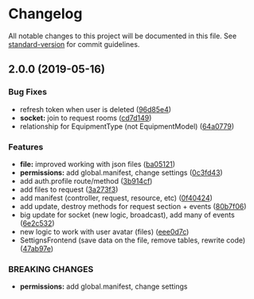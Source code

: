 # Changelog

All notable changes to this project will be documented in this file. See [standard-version](https://github.com/conventional-changelog/standard-version) for commit guidelines.

## 2.0.0 (2019-05-16)


### Bug Fixes

* refresh token when user is deleted ([96d85e4](https://github.com/uRepairPC/server/commit/96d85e4))
* **socket:** join to request rooms ([cd7d149](https://github.com/uRepairPC/server/commit/cd7d149))
* relationship for EquipmentType (not EquipmentModel) ([64a0779](https://github.com/uRepairPC/server/commit/64a0779))


### Features

* **file:** improved working with json files ([ba05121](https://github.com/uRepairPC/server/commit/ba05121))
* **permissions:** add global.manifest, change settings ([0c3fd43](https://github.com/uRepairPC/server/commit/0c3fd43))
* add auth.profile route/method ([3b914cf](https://github.com/uRepairPC/server/commit/3b914cf))
* add files to request ([3a273f3](https://github.com/uRepairPC/server/commit/3a273f3))
* add manifest (controller, request, resource, etc) ([0f40424](https://github.com/uRepairPC/server/commit/0f40424))
* add update, destroy methods for request section + events ([80b7f06](https://github.com/uRepairPC/server/commit/80b7f06))
* big update for socket (new logic, broadcast), add many of events ([6e2c532](https://github.com/uRepairPC/server/commit/6e2c532))
* new logic to work with user avatar (files) ([eee0d7c](https://github.com/uRepairPC/server/commit/eee0d7c))
* SettignsFrontend  (save data on the file, remove tables, rewrite code) ([47ab97e](https://github.com/uRepairPC/server/commit/47ab97e))


### BREAKING CHANGES

* **permissions:** add global.manifest, change settings
